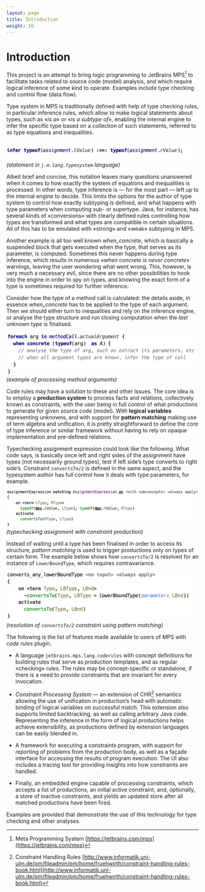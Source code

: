 ```yaml
---
layout: page
title: Introduction
weight: 10
---
```


# Introduction

This project is an attempt to bring logic programming to JetBrains MPS[^mps] to facilitate tasks related to source code (model) analysis, and which require logical inference of some kind to operate. Examples include type checking and control flow (data flow).

Type system in MPS is traditionally defined with help of type checking rules, in particular inference rules, which allow to make logical statements about types, such as «*is a*» or «*is a subtype of*», enabling the internal engine to infer the specific type based on a collection of such statements, referred to as type equations and inequalities.

![](img/intro-assignment-550.png)  
_(statement in `j.m.lang.typesystem` language)_

Albeit brief and concise, this notation leaves many questions unanswered when it comes to how exactly the system of equations and inequalities is processed. In other words, type inference is — for the most part — left up to the internal engine to decide. This limits the options for the author of type system to control how exactly subtyping is defined, and what happens with type parameters when computing sub- or supertype. Java, for instance, has several kinds of «conversions» with clearly defined rules controlling how types are transformed and what types are compatible in certain situations. All of this has to be emulated with «strong» and «weak» subtyping in MPS.  

Another example is all too well known *when_concrete*, which is basically a suspended block that gets executed when the type, that serves as its parameter, is computed. Sometimes this never happens during type inference, which results in numerous «*when concrete is never concrete*» warnings, leaving the user wondering what went wrong. This, however, is very much a necessary evil, since there are no other possibilities to hook into the engine in order to spy on types, and knowing the exact form of a type is sometimes required for further inference.

Consider how the type of a method call is calculated: the details aside, in essence *when_concrete* has to be applied to the type of each argument. Then we should either turn to inequalities and rely on the inference engine, or analyse the type structure and run closing computation when the *last* unknown type is finalised.

![](img/intro-methodcall-550.png)  
_(example of processing method arguments)_

Code rules may have a solution to these and other issues. The core idea is to employ a **production system** to process facts and relations, collectively known as constraints, with the user being in full control of what productions to generate for given source code (model). With **logical variables** representing unknowns, and with support for **pattern matching** making use of term algebra and unification, it is pretty straightforward to define the core of type inference or similar framework without having to rely on opaque implementation and pre-defined relations.

Typechecking assignment expression could look like the following. What code says, is basically once left and right sides of the assignment have types (not necessarily ground types), test if left side’s type converts to right side’s. Constraint `convertsTo/2` is defined in the same aspect, and the typesystem author has full control how it deals with type parameters, for example.

![](img/intro-assignprod-700.png)  
_(typechecking assignment with constraint production)_

Instead of waiting until a type has been finalised in order to access its structure, *pattern matching* is used to trigger productions only on types of certain form. The example below shows how `convertsTo/2` is resolved for an instance of `LowerBoundType`, which requires contravariance.

![](img/intro-converts-550.png)  
_(resolution of `convertsTo/2` constraint using pattern matching)_

The following is the list of features made available to users of MPS with *code rules* plugin.  

 - A language `jetbrains.mps.lang.coderules` with concept definitions for building rules that serve as production templates, and as regular «checking» rules. The rules may be concept-specific or standalone, if there is a need to provide constraints that are invariant for every invocation.

 - *Constraint Processing System* — an extension of CHR[^chr] semantics allowing the use of unification in production’s head with automatic binding of logical variables on successful match. This extension also supports limited backtracking, as well as calling arbitrary Java code. Representing the inference in the form of logical productions helps achieve extensibility, as productions defined by extension languages can be easily blended in.

 - A framework for executing a constraints program, with support for reporting of problems from the production body, as well as a façade interface for accessing the results of program execution. The UI also includes a tracing tool for providing insights into how constraints are handled.

 - Finally, an embedded engine capable of processing constraints, which accepts a list of productions, an initial active constraint, and, optionally, a store of inactive constraints, and yields an updated store after all matched productions have been fired.

Examples are provided that demonstrate the use of this technology for type checking and other analyses.


[^mps]: Meta Programming System [https://jetbrains.com/mps](https://jetbrains.com/mps)
[^chr]: Constraint Handling Rules [http://www.informatik.uni-ulm.de/pm/fileadmin/pm/home/fruehwirth/constraint-handling-rules-book.html](http://www.informatik.uni-ulm.de/pm/fileadmin/pm/home/fruehwirth/constraint-handling-rules-book.html)

